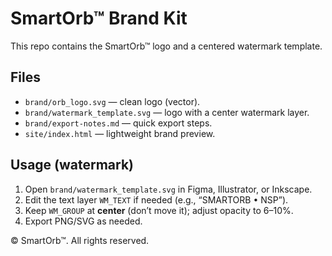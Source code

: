 # SmartOrb™ Brand Kit

This repo contains the SmartOrb™ logo and a centered watermark template.

## Files
- `brand/orb_logo.svg` — clean logo (vector).
- `brand/watermark_template.svg` — logo with a center watermark layer.
- `brand/export-notes.md` — quick export steps.
- `site/index.html` — lightweight brand preview.

## Usage (watermark)
1) Open `brand/watermark_template.svg` in Figma, Illustrator, or Inkscape.
2) Edit the text layer `WM_TEXT` if needed (e.g., “SMARTORB • NSP”).
3) Keep `WM_GROUP` at **center** (don’t move it); adjust opacity to 6–10%.
4) Export PNG/SVG as needed.

© SmartOrb™. All rights reserved.
